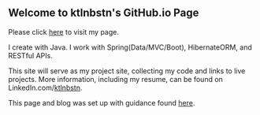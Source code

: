## Welcome to ktlnbstn's GitHub.io Page
Please click [here](https://ktlnbstn.github.io/) to visit my page.

I create with Java. I work with Spring(Data/MVC/Boot), HibernateORM, and RESTful APIs.

This site will serve as my project site, collecting my code and links to live projects.
More information, including my resume, can be found on LinkedIn.com/[ktlnbstn](https://www.linkedin.com/in/ktlnbstn/).


This page and blog was set up with guidance found [here](http://jmcglone.com/guides/github-pages/).
